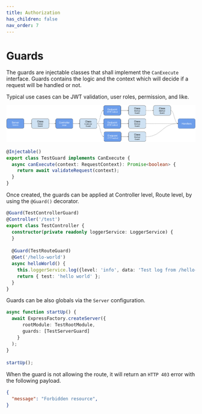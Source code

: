 ```yaml
---
title: Authorization
has_children: false
nav_order: 7
---
```


# Guards

The guards are injectable classes that shall implement the `CanExecute` interface.
Guards contains the logic and the context which will decide if a request will be handled or not.

Typical use cases can be JWT validation, user roles, permission, and like.

![Guards](images/guards.png)

```typescript
@Injectable()
export class TestGuard implements CanExecute {
  async canExecute(context: RequestContext): Promise<boolean> {
    return await validateRequest(context);
  }
}
```

Once created, the guards can be applied at Controller level, Route level, by using the `@Guard()` decorator.

```typescript
@Guard(TestControllerGuard)
@Controller('/test')
export class TestController {
  constructor(private readonly loggerService: LoggerService) {
  }
  
  @Guard(TestRouteGuard)
  @Get('/hello-world')
  async helloWorld() {
    this.loggerService.log({level: 'info', data: 'Test log from /hello-world'});
    return { test: 'hello world' };
  }
}
```

Guards can be also globals via the `Server` configuration.

```typescript
async function startUp() {
  await ExpressFactory.createServer({
      rootModule: TestRootModule,
      guards: [TestServerGuard]
    }
  );
}

startUp();
```

When the guard is not allowing the route, it will return an `HTTP 403` error with the following payload.

```json
{
  "message": "Forbidden resource",
}
```

